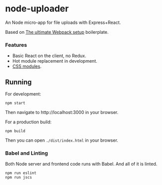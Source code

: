 # node-uploader

An Node micro-app for file uploads with Express+React.

Based on [The ultimate Webpack setup](http://www.christianalfoni.com/articles/2015_04_19_The-ultimate-webpack-setup) boilerplate.

### Features
- Basic React on the client, no Redux.
- Hot module replacement in development.
- [CSS modules](http://glenmaddern.com/articles/css-modules).


## Running 
For development:
    
    npm start
Then navigate to http://localhost:3000 in your browser.

For a production build:

    npm build
Then you can open `./dist/index.html` in your browser.


### Babel and Linting
Both Node server and frontend code runs with Babel. And all of it is linted. 
    
    npm run eslint
    npm run jscs



